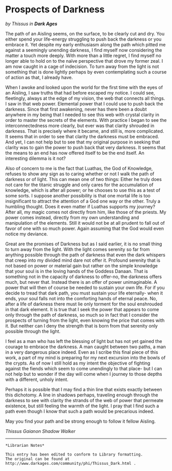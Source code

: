 # Prospects of Darkness

_by Thissus in **Dark Ages**_

The path of an Aisling seems, on the surface, to be clearly cut and dry. You
either spend your life-energy struggling to push back the darkness or you
embrace it. Yet despite my early enthusiasm along the path which pitted me
against a seemingly unending darkness, I find myself now considering the matter
a touch more deeply. With more than a little regret, I find myself no longer
able to hold on to the naïve perspective that drove my former zeal. I am now
caught in a cage of indecision. To turn away from the light is not something
that is done lightly perhaps by even contemplating such a course of action as
that, I already have.

When I awoke and looked upon the world for the first time with the eyes of an
Aisling, I saw truths that had before escaped my notice. I could see,
fleetingly, always at the edge of my vision, the web that connects all things.
I saw in that web power. Elemental power that I could use to push back the
darkness. Since that first awakening, never has there been a doubt anywhere in
my being that I needed to see this web with crystal clarity in order to master
the secrets of the elements. With practice I began to see the
interconnectedness more clearly, but ever was that clarity shrouded in
darkness. That is precisely where it became, and still is, more complicated. It
seems that in order to see that clarity the darkness must be embraced. And yet,
I can not help but to see that my original purpose in seeking that clarity was
to gain the power to push back that very darkness. It seems that the means to
an end has now offered itself to be the end itself. An interesting dilemma is
it not?

Also of concern to me is the fact that Luathas, the God of Knowledge, refuses
to show any sign as to caring whether or not I walk the path of darkness or of
light. This can mean one of two things: Either he truly does not care for the
titanic struggle and only cares for the accumulation of knowledge, which is
after all power; or he chooses to use this as a test of some sorts. I suppose
another possibility is that one mortal life is too insignificant to attract the
attention of a God one way or the other. Truly a humbling thought. Does it even
matter if Luathas supports my journey? After all, my magic comes not directly
from him, like those of the priests. My power comes instead, directly from my
own understanding and manipulation of the elements. Still it would not be at
all prudent to fall out of favor of one with so much power. Again assuming that
the God would even notice my deviance.

Great are the promises of Darkness but as I said earlier, it is no small thing
to turn away from the light. With the light comes serenity so far from anything
possible through the path of darkness that even the dark whispers that creep
into my divided mind dare not offer it. Profound serenity that is not based on
power or material gain but rather on the simple knowledge that your soul is in
the loving hands of the Goddess Danaan. That is something not in the capacity
of darkness to offer-no, the darkness offers much, but never that. Instead
there is an offer of power unimaginable. A power that will then of course be
needed to sustain your own life. For if you decide to tread that dark path, you
must sustain your life eternally- when it ends, your soul falls not into the
comforting hands of eternal peace. No, after a life of darkness there must lie
only torment for the soul enshrouded in that dark element. It is true that I
seek the power that appears to come only through the path of darkness, so much
so in fact that I consider the prospects of turning from the light, even
knowing the price that comes with it. But neither can I deny the strength that
is born from that serenity only possible through the light.

I feel as a man who has left the blessing of light but has not yet gained the
courage to embrace the darkness. A man caught between two paths, a man in a
very dangerous place indeed. Even as I scribe this final piece of this work, a
part of my mind is preparing for my next excursion into the bowls of the
crypts. As of now I still hold as my intent the objective of fighting against
the fiends which seem to come unendingly to that place- but I can not help but
to wonder if the day will come when I journey to those depths with a different,
unholy intent.

Perhaps it is possible that I may find a thin line that exists exactly between
this dichotomy. A line in shadows perhaps, traveling enough through the
darkness to see with clarity the strands of the web of power that permeate
existence, but still feeling the warmth of the light. I pray that I find such a
path even though I know that such a path would be precarious indeed.

May you find your path and be strong enough to follow it fellow Aisling.

_Thissus Gaianon_
_Shadow Walker_

***

```
*Librarian Notes*

This entry has been edited to conform to Library formatting.
The original can be found at http://www.darkages.com/community/phi/Thissus_Dark.html .
```

